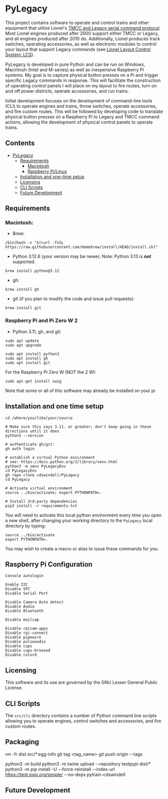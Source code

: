 # PyLegacy

This project contains software to operate and control trains and other equipment that utilize 
Lionel's [TMCC and Legacy serial command protocol](https://ogrforum.com/fileSendAction/fcType/0/fcOid/156701992259624343/filePointer/156701992265497355/fodoid/156701992265497351/LCS-LEGACY-Protocol-Spec-v1.21.pdf).
Most Lionel engines produced after 2000 support either TMCC or Legacy, and all engines produced after 2010 do.
Additionally, Lionel produces track switches, operating accessories, as well as electronic modules to control your
layout that support Legacy commands (see [Lionel Layout Control System: LCS](https://control.lionel.com/docs/lionel-layout-control-system-lcs/)).

PyLegacy is developed in pure Python and can be run on Windows, Macintosh (Intel and M-series) as well as 
inexpensive Raspberry Pi systems. My goal is to capture physical button presses on a Pi and trigger specific
Legacy commands in response. This will facilitate the construction of operating control panels I will place
on my layout to fire routes, turn on and off power districts, operate accessories, and run trains.

Initial development focuses on the development of command-line tools (CLI) to operate engines
and trains, throw switches, operate accessories, and fire custom routes. This will be followed by 
developing code to translate physical button presses on a Raspberry Pi to Legacy and TMCC command 
actions, allowing the development of physical control panels to operate trains.


## Contents
- [PyLegacy]()
  - [Requirements](#requirements)
    - [Macintosh](#macintosh)
    - [Raspberry Pi/Linux](#raspberry-pi-and-pi-zero-w-2)
  - [Installation and one-time setup](#installation-and-one-time-setup)
  - [Licensing](#licensing)
  - [CLI Scripts](#cli-scripts)
  - [Future Development](#future-development)

## Requirements

### Macintosh:

- Brew:

`/bin/bash -c "$(curl -fsSL https://raw.githubusercontent.com/Homebrew/install/HEAD/install.sh)"`

- Python 3.12.6 (your version may be newer; Note: Python 3.13 is _**not**_ supported:

`brew install python@3.12`

- gh:

`brew install gh`

- git (if you plan to modify the code and issue pull requests):

`brew install git`

### Raspberry Pi and Pi Zero W 2

- Python 3.11, gh, and git:

```
sudo apt update
sudo apt upgrade

sudo apt install python3
sudo apt install gh
sudo apt install git
```

For the Raspberry Pi Zero W (NOT the 2 W):

```
sudo apt-get install swig
```

Note that some or all of this software may already be installed on your pi

## Installation and one time setup

```
cd /where/you/like/your/source

# Make sure this says 3.11. or greater; don't keep going in these directions until it does
python3 --version

# authenticate gh/git:
gh auth login

# establish a virtual Python environment
# see: https://docs.python.org/3/library/venv.html
python3 -m venv PyLegacyEnv
cd PyLegacyEnv
gh repo clone cdswindell/PyLegacy
cd PyLegacy

# Activate virtual environment
source ../bin/activate; export PYTHONPATH=.

# Install 3rd-party dependencies
pip3 install -r requirements.txt

```

You will need to activate this local python environment every time you open a
new shell, after changing your working directory to the `PyLegacy` local directory by typing:

```
source ../bin/activate
export PYTHONPATH=.
```

You may wish to create a macro or alias to issue these commands for you.

## Raspberry Pi Configuration

```
Console autologin

Enable I2C
Disable SPI
Disable Serial Port

Disable Camera Auto detect
Disable Audio
Disable Bluetooth

Disable mailcap

Disable rpicam-apps
Disable rpi-connect
Disable pipewire
Disable pulseaudio
Disable cups
Disable cups-browsed
Disable colord
```

## Licensing

This software and its use are governed by the GNU Lesser General Public License.

## CLI Scripts

The `src/cli` directory contains a number of Python command line scripts allowing 
you to operate engines, control switches and accessories, and fire custom routes.

## Packaging

rm -fr dist src/*.egg-info
git tag <tag_name>
git push origin --tags

python3 -m build
python3 -m twine upload --repository testpypi dist/*    
python3 -m pip install -U --force-reinstall --index-url https://test.pypi.org/simple/ --no-deps pytrain-cdswindell

## Future Development